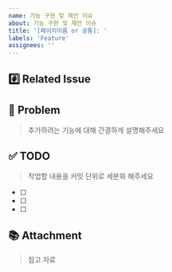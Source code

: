 ```yaml
---
name: 기능 구현 및 제안 이슈
about: 기능 구현 및 제안 이슈
title: '[페이지이름 or 공통]: '
labels: 'Feature'
assignees: ''
---
```


## #️⃣ Related Issue

## 🚀 Problem

> 추가하려는 기능에 대해 간결하게 설명해주세요

## ✅ TODO

> 작업할 내용을 커밋 단위로 세분화 해주세요

- [ ]
- [ ]
- [ ]

## 📚 Attachment

> 참고 자료
